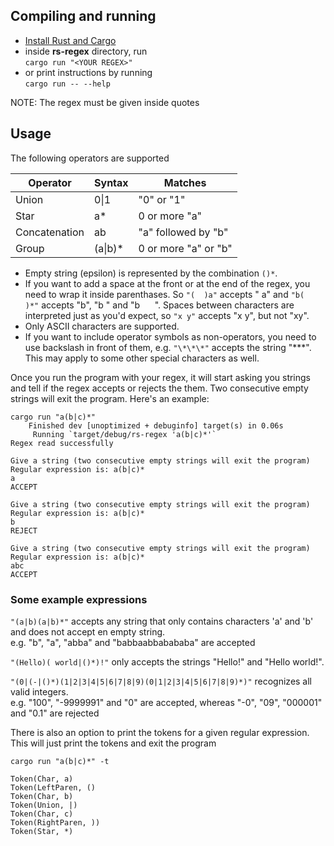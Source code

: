 ## Compiling and running

- [Install Rust and Cargo](https://www.rust-lang.org/tools/install)
- inside **rs-regex** directory, run  
```cargo run "<YOUR REGEX>"```  
- or print instructions by running  
```cargo run -- --help```

NOTE: The regex must be given inside quotes

## Usage

The following operators are supported

|Operator  |Syntax  | Matches|
--- | --- | --- |
|Union | 0\|1 | "0" or "1"|  
|Star |a* | 0 or more "a"|
|Concatenation | ab | "a" followed by "b"|
|Group | (a\|b)* | 0 or more "a" or "b"|

- Empty string (epsilon) is represented by the combination ```()*```.
- If you want to add a space at the front or at the end of the regex, you need to wrap it inside parenthases. 
So ```"(  )a"``` accepts " a" and ```"b(  )*"``` accepts "b", "b " and "b &nbsp; &nbsp; &nbsp;". 
Spaces between characters are interpreted just as you'd expect, so ```"x y"``` accepts "x y", but not "xy".
- Only ASCII characters are supported.
- If you want to include operator symbols as non-operators, you need to use backslash in front of them, e.g. 
```"\*\*\*"``` accepts the string "***". This may apply to some other special characters as well.

Once you run the program with your regex, it will start asking you strings and tell if the regex accepts or 
rejects the them. Two consecutive empty strings will exit the program. Here's an example:

```
cargo run "a(b|c)*"
    Finished dev [unoptimized + debuginfo] target(s) in 0.06s
     Running `target/debug/rs-regex 'a(b|c)*'`
Regex read successfully

Give a string (two consecutive empty strings will exit the program)
Regular expression is: a(b|c)*
a
ACCEPT

Give a string (two consecutive empty strings will exit the program)
Regular expression is: a(b|c)*
b
REJECT

Give a string (two consecutive empty strings will exit the program)
Regular expression is: a(b|c)*
abc
ACCEPT
```

### Some example expressions

```"(a|b)(a|b)*"``` accepts any string that only contains characters 'a' and 'b' and does not accept en empty string.  
e.g. "b", "a", "abba" and "babbaabbabababa" are accepted  

```"(Hello)( world|()*)!"``` only accepts the strings "Hello!" and "Hello world!".  

```"(0|(-|()*)(1|2|3|4|5|6|7|8|9)(0|1|2|3|4|5|6|7|8|9)*)"``` recognizes all valid integers.  
e.g. "100", "-9999991" and "0" are accepted, whereas "-0", "09", "000001" and "0.1" are rejected  

There is also an option to print the tokens for a given regular expression. This will just print the tokens and 
exit the program

```
cargo run "a(b|c)*" -t

Token(Char, a)
Token(LeftParen, ()
Token(Char, b)
Token(Union, |)
Token(Char, c)
Token(RightParen, ))
Token(Star, *)
```

